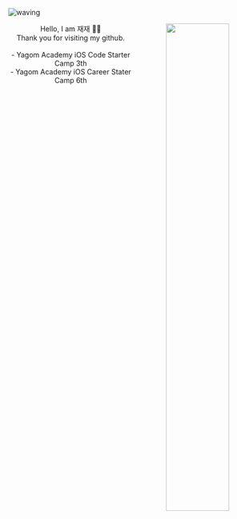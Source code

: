 ![waving](https://capsule-render.vercel.app/api?type=waving&height=200&text=Welcome&fontAlign=80&fontAlignY=40&color=gradient)

<div align="center">
<img align="right" width="50%" src="https://github-readme-stats.vercel.app/api?username=zzbae&show_icons=true&theme=radical"/>
  
<div align="left">
  <div align="center">
Hello, I am 재재 🙌🏻 <br>
  <div align="center">
Thank you for visiting my github. <br>
   <br>
- Yagom Academy iOS Code Starter Camp 3th<br>
- Yagom Academy iOS Career Stater Camp 6th
 <br>

</div>

<br>
  
